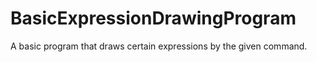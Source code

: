 # BasicExpressionDrawingProgram
A basic program that draws certain expressions by the given command.

